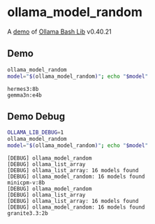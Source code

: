 # ollama_model_random

A [demo](../README.md#demos) of [Ollama Bash Lib](https://github.com/attogram/ollama-bash-lib) v0.40.21

## Demo
```bash
ollama_model_random
model="$(ollama_model_random)"; echo "$model"
```
```
hermes3:8b
gemma3n:e4b
```

## Demo Debug
```bash
OLLAMA_LIB_DEBUG=1
ollama_model_random
model="$(ollama_model_random)"; echo "$model"
```
```
[DEBUG] ollama_model_random
[DEBUG] ollama_list_array
[DEBUG] ollama_list_array: 16 models found
[DEBUG] ollama_model_random: 16 models found
minicpm-v:8b
[DEBUG] ollama_model_random
[DEBUG] ollama_list_array
[DEBUG] ollama_list_array: 16 models found
[DEBUG] ollama_model_random: 16 models found
granite3.3:2b
```

